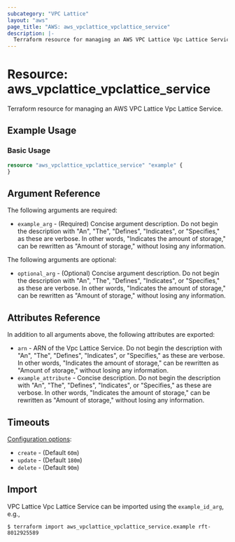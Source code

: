 ```yaml
---
subcategory: "VPC Lattice"
layout: "aws"
page_title: "AWS: aws_vpclattice_vpclattice_service"
description: |-
  Terraform resource for managing an AWS VPC Lattice Vpc Lattice Service.
---
```


# Resource: aws_vpclattice_vpclattice_service

Terraform resource for managing an AWS VPC Lattice Vpc Lattice Service.

## Example Usage

### Basic Usage

```terraform
resource "aws_vpclattice_vpclattice_service" "example" {
}
```

## Argument Reference

The following arguments are required:

* `example_arg` - (Required) Concise argument description. Do not begin the description with "An", "The", "Defines", "Indicates", or "Specifies," as these are verbose. In other words, "Indicates the amount of storage," can be rewritten as "Amount of storage," without losing any information.

The following arguments are optional:

* `optional_arg` - (Optional) Concise argument description. Do not begin the description with "An", "The", "Defines", "Indicates", or "Specifies," as these are verbose. In other words, "Indicates the amount of storage," can be rewritten as "Amount of storage," without losing any information.

## Attributes Reference

In addition to all arguments above, the following attributes are exported:

* `arn` - ARN of the Vpc Lattice Service. Do not begin the description with "An", "The", "Defines", "Indicates", or "Specifies," as these are verbose. In other words, "Indicates the amount of storage," can be rewritten as "Amount of storage," without losing any information.
* `example_attribute` - Concise description. Do not begin the description with "An", "The", "Defines", "Indicates", or "Specifies," as these are verbose. In other words, "Indicates the amount of storage," can be rewritten as "Amount of storage," without losing any information.

## Timeouts

[Configuration options](https://developer.hashicorp.com/terraform/language/resources/syntax#operation-timeouts):

* `create` - (Default `60m`)
* `update` - (Default `180m`)
* `delete` - (Default `90m`)

## Import

VPC Lattice Vpc Lattice Service can be imported using the `example_id_arg`, e.g.,

```
$ terraform import aws_vpclattice_vpclattice_service.example rft-8012925589
```

